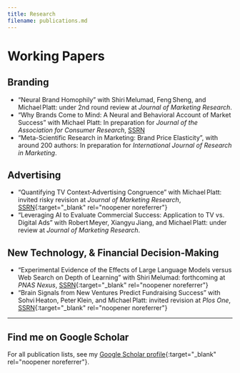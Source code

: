```yaml
---
title: Research
filename: publications.md
---
```


# Working Papers

## Branding 
- “Neural Brand Homophily” with Shiri Melumad, Feng Sheng, and Michael Platt: under 2nd round review at *Journal of Marketing Research*.
- “Why Brands Come to Mind: A Neural and Behavioral Account of Market Success” with Michael Platt: In preparation for <em>Journal of the Association for Consumer Research</em>, <a href="https://ssrn.com/abstract=5284379" target="_blank" rel="noopener noreferrer">SSRN</a>
- “Meta-Scientific Research in Marketing: Brand Price Elasticity”, with around 200 authors: In preparation for *International Journal of Research in Marketing*.
  
## Advertising 
- “Quantifying TV Context‑Advertising Congruence” with Michael Platt: invited risky revision at *Journal of Marketing Research*, [SSRN](https://ssrn.com/abstract=5221339){:target="_blank" rel="noopener noreferrer"}
- “Leveraging AI to Evaluate Commercial Success: Application to TV vs. Digital Ads” with Robert Meyer, Xiangyu Jiang, and Michael Platt: under review at *Journal of Marketing Research*.

## New Technology, & Financial Decision‑Making
- “Experimental Evidence of the Effects of Large Language Models versus Web Search on Depth of Learning” with Shiri Melumad: forthcoming at *PNAS Nexus*, [SSRN](https://ssrn.com/abstract=5104064){:target="_blank" rel="noopener noreferrer"}
- “Brain Signals from New Ventures Predict Fundraising Success” with Sohvi Heaton, Peter Klein, and Michael Platt: invited revision at *Plos One*, [SSRN](https://ssrn.com/abstract=4979247){:target="_blank" rel="noopener noreferrer"}

---

## Find me on Google Scholar

For all publication lists, see my [Google Scholar profile](https://scholar.google.com/citations?hl=ko&user=x0S_vSgAAAAJ&view_op=list_works&sortby=pubdate){:target="_blank" rel="noopener noreferrer"}.
